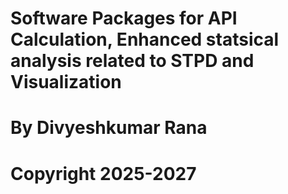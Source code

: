 # Software Packages for API Calculation, Enhanced statsical analysis related to STPD and Visualization
# By Divyeshkumar Rana 
# Copyright 2025-2027



